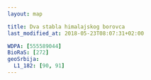 ```yaml
---
layout: map

title: Dva stabla himalajskog borovca
last_modified_at: 2018-05-23T08:07:31+02:00

WDPA: [555589044]
BioRaS: [272]
geoSrbija:
  L1_182: [90, 91]
---
```

